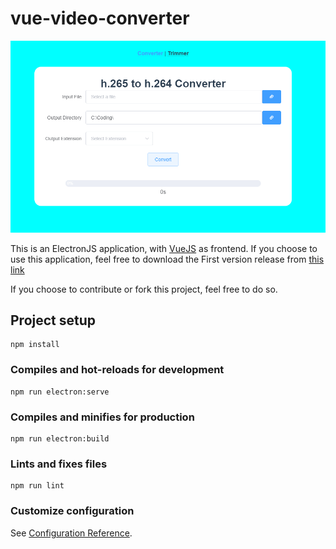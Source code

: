 # vue-video-converter

![VueJS Electron Video Converter-Trimmer](intro.png)

This is an ElectronJS application, with [VueJS](https://vuejs.org/) as frontend. If you choose to use this application, feel free to download the First version release from [this link](https://github.com/zernonia/vue-video-converter/releases/tag/1)

If you choose to contribute or fork this project, feel free to do so.

## Project setup
```
npm install
```

### Compiles and hot-reloads for development
```
npm run electron:serve
```

### Compiles and minifies for production
```
npm run electron:build
```

### Lints and fixes files
```
npm run lint
```

### Customize configuration
See [Configuration Reference](https://cli.vuejs.org/config/).

